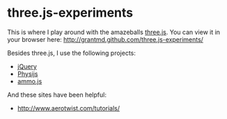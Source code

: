 three.js-experiments
====================

This is where I play around with the amazeballs [three.js](http://mrdoob.github.com/three.js/). You can view it in your browser here: http://grantmd.github.com/three.js-experiments/

Besides three.js, I use the following projects:

* [jQuery](http://jquery.com/)
* [Physijs](https://github.com/chandlerprall/Physijs)
* [ammo.js](https://github.com/kripken/ammo.js/)

And these sites have been helpful:

* http://www.aerotwist.com/tutorials/